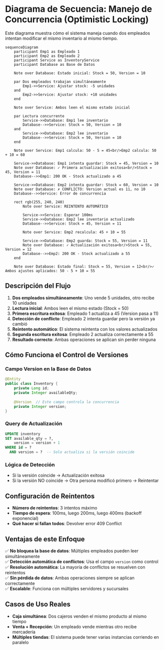 # Diagrama de Secuencia: Manejo de Concurrencia (Optimistic Locking)

Este diagrama muestra cómo el sistema maneja cuando dos empleados intentan modificar el mismo inventario al mismo tiempo.

```mermaid
sequenceDiagram
    participant Emp1 as Empleado 1
    participant Emp2 as Empleado 2
    participant Service as InventoryService
    participant Database as Base de Datos

    Note over Database: Estado inicial: Stock = 50, Version = 10

    par Dos empleados trabajan simultáneamente
        Emp1->>Service: Ajustar stock: -5 unidades
    and
        Emp2->>Service: Ajustar stock: +10 unidades
    end

    Note over Service: Ambos leen el mismo estado inicial

    par Lectura concurrente
        Service->>Database: Emp1 lee inventario
        Database-->>Service: Stock = 50, Version = 10
    and
        Service->>Database: Emp2 lee inventario
        Database-->>Service: Stock = 50, Version = 10
    end

    Note over Service: Emp1 calcula: 50 - 5 = 45<br/>Emp2 calcula: 50 + 10 = 60

    Service->>Database: Emp1 intenta guardar: Stock = 45, Version = 10
    Note over Database: ✓ Primera actualización exitosa<br/>Stock = 45, Version = 11
    Database-->>Emp1: 200 OK - Stock actualizado a 45

    Service->>Database: Emp2 intenta guardar: Stock = 60, Version = 10
    Note over Database: ✗ CONFLICTO: Version actual es 11, no 10
    Database-->>Service: Error de concurrencia

    rect rgb(255, 240, 240)
        Note over Service: REINTENTO AUTOMÁTICO
        
        Service->>Service: Esperar 100ms
        Service->>Database: Emp2 lee inventario actualizado
        Database-->>Service: Stock = 45, Version = 11
        
        Note over Service: Emp2 recalcula: 45 + 10 = 55
        
        Service->>Database: Emp2 guarda: Stock = 55, Version = 11
        Note over Database: ✓ Actualización exitosa<br/>Stock = 55, Version = 12
        Database-->>Emp2: 200 OK - Stock actualizado a 55
    end

    Note over Database: Estado final: Stock = 55, Version = 12<br/>✓ Ambos ajustes aplicados: 50 - 5 + 10 = 55

```

## Descripción del Flujo

1. **Dos empleados simultáneamente**: Uno vende 5 unidades, otro recibe 10 unidades
2. **Lectura inicial**: Ambos leen el mismo estado (Stock = 50)
3. **Primera escritura exitosa**: Empleado 1 actualiza a 45 (Version pasa a 11)
4. **Detección de conflicto**: Empleado 2 intenta guardar pero la versión ya cambió
5. **Reintento automático**: El sistema reintenta con los valores actualizados
6. **Segunda escritura exitosa**: Empleado 2 actualiza correctamente a 55
7. **Resultado correcto**: Ambas operaciones se aplican sin perder ninguna

## Cómo Funciona el Control de Versiones

### Campo Version en la Base de Datos
```java
@Entity
public class Inventory {
    private Long id;
    private Integer availableQty;
    
    @Version  // Este campo controla la concurrencia
    private Integer version;
}
```

### Query de Actualización
```sql
UPDATE inventory 
SET available_qty = ?, 
    version = version + 1
WHERE id = ? 
  AND version = ?  -- Solo actualiza si la versión coincide
```

### Lógica de Detección
- Si la versión coincide → Actualización exitosa
- Si la versión NO coincide → Otra persona modificó primero → Reintentar

## Configuración de Reintentos

- **Número de reintentos**: 3 intentos máximo
- **Tiempo de espera**: 100ms, luego 200ms, luego 400ms (backoff exponencial)
- **Qué hacer si fallan todos**: Devolver error 409 Conflict

## Ventajas de este Enfoque

✅ **No bloquea la base de datos**: Múltiples empleados pueden leer simultáneamente  
✅ **Detección automática de conflictos**: Usa el campo `version` como control  
✅ **Resolución automática**: La mayoría de conflictos se resuelven con reintentos  
✅ **Sin pérdida de datos**: Ambas operaciones siempre se aplican correctamente  
✅ **Escalable**: Funciona con múltiples servidores y sucursales  

## Casos de Uso Reales

- **Caja simultánea**: Dos cajeros venden el mismo producto al mismo tiempo
- **Venta + Recepción**: Un empleado vende mientras otro recibe mercadería
- **Múltiples tiendas**: El sistema puede tener varias instancias corriendo en paralelo
